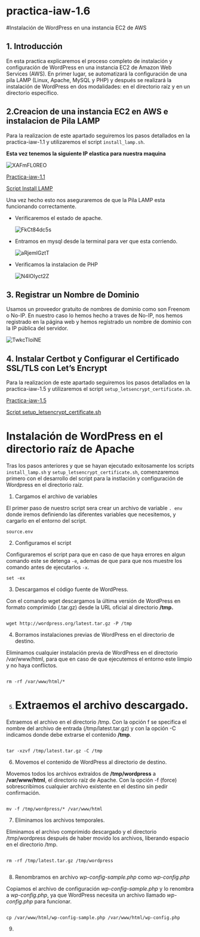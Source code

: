 # practica-iaw-1.6
#Instalación de WordPress en una instancia EC2 de AWS

##  1. Introducción
En esta practica explicaremos el proceso completo de instalación y configuración de WordPress en una instancia EC2 de Amazon Web Services (AWS). En primer lugar, se automatizará la configuración de una pila LAMP (Linux, Apache, MySQL y PHP) y después se realizará la instalación de WordPress en dos modalidades: en el directorio raíz y en un directorio específico.

## 2.Creacion de una instancia EC2 en AWS e instalacion de Pila LAMP
Para la realizacion de este apartado seguiremos los pasos detallados en la practica-iaw-1.1 y utilizaremos el script ``` install_lamp.sh ```.

**Esta vez tenemos la siguiente IP elastica para nuestra maquina**

  ![XAFmFL0REO](https://github.com/user-attachments/assets/c18ab7e9-c095-429e-a1f3-16270a55b96e)


[Practica-iaw-1.1](https://github.com/marinaferb92/practica-iaw-1.1/tree/main)

[Script Install LAMP](https://github.com/marinaferb92/practica-iaw-1.1/blob/main/scripts/install_lamp.sh)

Una vez hecho esto nos aseguraremos de que la Pila LAMP esta funcionando correctamente.

- Verificaremos el estado de apache.

  ![FkCt84dc5s](https://github.com/user-attachments/assets/6b3e4e45-9466-4530-9131-aa5c2fee0261)


- Entramos en mysql desde la terminal para ver que esta corriendo.

  ![aRjemlGztT](https://github.com/user-attachments/assets/de538497-5c5e-4f2d-960f-310f02ba812c)


- Verificamos la instalacion de PHP

  ![N4lOIyct2Z](https://github.com/user-attachments/assets/9204b9ca-64de-4fdf-b96f-b4e47479f762)


## 3. Registrar un Nombre de Dominio

Usamos un proveedor gratuito de nombres de dominio como son Freenom o No-IP.
En nuestro caso lo hemos hecho a traves de No-IP, nos hemos registrado en la página web y hemos registrado un nombre de dominio con la IP pública del servidor.


   ![TwkcTIoiNE](https://github.com/user-attachments/assets/f66b4d80-4c6e-4251-a12c-26303bfdcc00)


## 4. Instalar Certbot y Configurar el Certificado SSL/TLS con Let’s Encrypt
Para la realizacion de este apartado seguiremos los pasos detallados en la practica-iaw-1.5 y utilizaremos el script ``` setup_letsencrypt_certificate.sh ```.

[Practica-iaw-1.5](https://github.com/marinaferb92/practica-iaw-1.5)

[Script setup_letsencrypt_certificate.sh](scripts/setup_letsencrypt_certificate.sh)

# Instalación de WordPress en el directorio raíz de Apache
Tras los pasos anteriores y que se hayan ejecutado exitosamente los scripts ``` install_lamp.sh ``` y ``` setup_letsencrypt_certificate.sh ```, comenzaremos primero con el desarrollo del script para la instlación y configuración de Wordpress en el directorio raíz.

1. Cargamos el archivo de variables
   
El primer paso de nuestro script sera crear un archivo de variable ``` . env ``` donde iremos definiendo las diferentes variables que necesitemos, y cargarlo en el entorno del script.

``` source.env ```

2. Configuramos el script
   
Configuraremos el script para que en caso de que haya errores en algun comando este se detenga ```-e```, ademas de que para que nos muestre los comando antes de ejecutarlos ```-x```.

``` set -ex ```

3. Descargamos el código fuente de WordPress.

Con el comando wget descargamos la última versión de WordPress en formato comprimido (.tar.gz) desde la URL oficial al directorio **/tmp.**

````

wget http://wordpress.org/latest.tar.gz -P /tmp

````

4. Borramos instalaciones previas de WordPress en el directorio de destino.

Eliminamos cualquier instalación previa de WordPress en el directorio /var/www/html, para que en caso de que ejecutemos el entorno este limpio y no haya conflictos.

````

rm -rf /var/www/html/*

````

5. # Extraemos el archivo descargado.

Extraemos el archivo en el directorio /tmp. Con la opción f se specifica el nombre del archivo de entrada (/tmp/latest.tar.gz) y con la opción -C indicamos donde debe extrarse  el contenido **/tmp**.

````

tar -xzvf /tmp/latest.tar.gz -C /tmp

````

6. Movemos el contenido de WordPress al directorio de destino.

Movemos todos los archivos extraídos de **/tmp/wordpress** a **/var/www/html**, el directorio raíz de Apache. Con la opción -f (force) sobrescribimos cualquier archivo existente en el destino sin pedir confirmación.

````

mv -f /tmp/wordpress/* /var/www/html

````

7. Eliminamos los archivos temporales.

Eliminamos el archivo comprimido descargado y el directorio /tmp/wordpress después de haber movido los archivos, liberando espacio en el directorio /tmp.

````

rm -rf /tmp/latest.tar.gz /tmp/wordpress


````

8. Renombramos en archivo *wp-config-sample.php* como *wp-config.php*

Copiamos el archivo de configuración *wp-config-sample.php* y lo renombra a *wp-config.php*, ya que WordPress necesita un archivo llamado *wp-config.php* para funcionar. 

````

cp /var/www/html/wp-config-sample.php /var/www/html/wp-config.php

````

9. 






